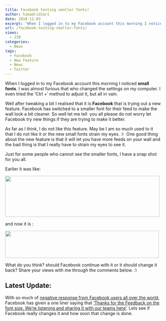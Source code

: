 ```yaml
---
title: Facebook testing smaller fonts!
author: himadridimri
date: 2010-11-03
excerpt: "When I logged in to my Facebook account this morning I noticed small fonts. I was almost furious that who changed the settings on my computer. I even tried the 'Ctrl +' method to adjust it, but all in vain.Well after tweaking a bit I realised that it is Facebook that is trying out a new feature."
url: /facebook-testing-smaller-fonts/
views:
  - 230
categories:
  - News
tags:
  - Facebook
  - New Feature
  - News
  - Twitter
---
```

When I logged in to my Facebook account this morning I noticed **small fonts**. I was almost furious that who changed the settings on my computer. I even tried the &#8216;Ctrl +&#8217; method to adjust it, but all in vain.

Well after tweaking a bit I realised that it is **Facebook** that is trying out a new feature. Facebook has switched to a smaller font for their feed to make the wall look a bit cleaner. So well let me tell  you all please do not worry let Facebook try new things if they are trying to make it better.

As far as I think, I do not like this feature. May be I am so much used to it that I do not like it or the new small fonts strain my eyes. <img src="http://devilsworkshop.org/wp-includes/images/smilies/simple-smile.png" alt=":)" class="wp-smiley" style="height: 1em; max-height: 1em;" /> One good thing about the new feature is that it will let you have more feeds on your wall and the bad thing is that I really have to strain my eyes to see it.

Just for some people who cannot see the smaller fonts, I have a snap shot for you all.

Earlier it was like:

<a href="http://fbknol.com/facebook-testing-smaller-fonts/screenshot_097/" onclick="_gaq.push(['_trackEvent', 'outbound-article', 'http://fbknol.com/facebook-testing-smaller-fonts/screenshot_097/', '']);" rel="attachment wp-att-3467"><img class="alignnone size-full  wp-image-51115" src="http://cdn.devilsworkshop.org/files/2010/11/screenshot_097.png" alt="" width="500" height="133" /></a>

and now it is :

<a href="http://fbknol.com/facebook-testing-smaller-fonts/screenshot_096/" onclick="_gaq.push(['_trackEvent', 'outbound-article', 'http://fbknol.com/facebook-testing-smaller-fonts/screenshot_096/', '']);" rel="attachment wp-att-3468"><img class="alignnone size-full wp-image-3468" src="http://cdn.devilsworkshop.org/files/2010/11/screenshot_096.png" alt="" width="498" height="88" /></a>

What do you think? should Facebook continue with it or it should change it back? Share your views with me through the comments below. <img src="http://devilsworkshop.org/wp-includes/images/smilies/simple-smile.png" alt=":)" class="wp-smiley" style="height: 1em; max-height: 1em;" />

## Latest Update:

With so much of <a href="http://twitter.com/#!/TWlTTERWHALE/status/29522552669" onclick="_gaq.push(['_trackEvent', 'outbound-article', 'http://twitter.com/#!/TWlTTERWHALE/status/29522552669', 'negative response from Facebook users all over the world']);" >negative response from Facebook users all over the world</a>, Facebook has given a one liner saying that <a href="http://twitter.com/#!/facebook/status/29546378592" onclick="_gaq.push(['_trackEvent', 'outbound-article', 'http://twitter.com/#!/facebook/status/29546378592', '&#8216;Thanks for the Feedback on the font size. We&#8217;re listening and sharing it with our teams here&#8217;']);" >&#8216;Thanks for the Feedback on the font size. We&#8217;re listening and sharing it with our teams here&#8217;</a>. Lets see if Facebook really changes it and how soon that change is done.
